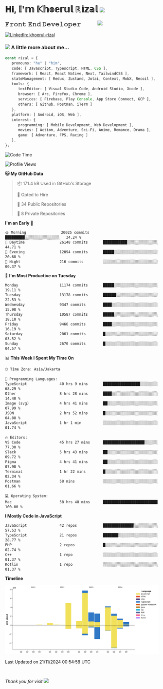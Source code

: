 <h1> 𝐇𝐢, 𝕀'𝕞 𝕂𝕙𝕠𝕖𝕣𝕦𝕝 ℝ𝕚𝕫𝕒𝕝 <img src="https://media.giphy.com/media/mGcNjsfWAjY5AEZNw6/giphy.gif" width="50"></h1>
<img align='right' src="https://media.giphy.com/media/v1.Y2lkPTc5MGI3NjExOWI2ajR2NGJubzBsZHFuaHMwajRrcDNsNXJwOG8yb3F0NjhkNXF4OSZlcD12MV9pbnRlcm5hbF9naWZfYnlfaWQmY3Q9cw/fkZukR450RQ1qnGaq9/giphy.gif" width="200">
<strong style="font-size:20px;">𝙵𝚛𝚘𝚗𝚝 𝙴𝚗𝚍 𝙳𝚎𝚟𝚎𝚕𝚘𝚙𝚎𝚛</strong>
</p></em>

[![LinkedIn: khoerul-rizal](https://img.shields.io/badge/khoerul--rizal-blue?style=flat-square&logo=Linkedin&logoColor=white&link=https://www.linkedin.com/in/khoerul-rizal/)](https://www.linkedin.com/in/khoerul-rizal/)

### <img src="https://media.giphy.com/media/VgCDAzcKvsR6OM0uWg/giphy.gif" width="50"> A little more about me...

```typescript
const rizal = {
   pronouns: "he" | "him",
   code: [ Javascript, Typescript, HTML, CSS ],
   framework: [ React, React Native, Next, TailwindCSS ],
   stateManagement: [ Redux, Zustand, Jotai, Context, MobX, Recoil ],
   tools: {
      textEditor: [ Visual Studio Code, Android Studio, Xcode ],
      browser: [ Arc, Firefox, Chrome ],
      services: [ Firebase, Play Console, App Store Connect, GCP ],
      others: [ Github, Postman, iTerm ]
   },
   platform: [ Android, iOS, Web ],
   interest: {
      programming: [ Mobile Development, Web Development ],
      movies: [ Action, Adventure, Sci-Fi, Anime, Romance, Drama ],
      game: [ Adventure, FPS, Racing ]
   },
};
```

<!--START_SECTION:waka-->
![Code Time](http://img.shields.io/badge/Code%20Time-1%2C620%20hrs%2026%20mins-blue)

![Profile Views](http://img.shields.io/badge/Profile%20Views-5-blue)

**🐱 My GitHub Data** 

> 📦 171.4 kB Used in GitHub's Storage 
 > 
> 💼 Opted to Hire
 > 
> 📜 34 Public Repositories 
 > 
> 🔑 8 Private Repositories 
 > 
**I'm an Early 🐤** 

```text
🌞 Morning                20025 commits       █████████░░░░░░░░░░░░░░░░   34.24 % 
🌆 Daytime                26148 commits       ███████████░░░░░░░░░░░░░░   44.71 % 
🌃 Evening                12094 commits       █████░░░░░░░░░░░░░░░░░░░░   20.68 % 
🌙 Night                  216 commits         ░░░░░░░░░░░░░░░░░░░░░░░░░   00.37 % 
```
📅 **I'm Most Productive on Tuesday** 

```text
Monday                   11174 commits       █████░░░░░░░░░░░░░░░░░░░░   19.11 % 
Tuesday                  13178 commits       ██████░░░░░░░░░░░░░░░░░░░   22.53 % 
Wednesday                9347 commits        ████░░░░░░░░░░░░░░░░░░░░░   15.98 % 
Thursday                 10587 commits       █████░░░░░░░░░░░░░░░░░░░░   18.10 % 
Friday                   9466 commits        ████░░░░░░░░░░░░░░░░░░░░░   16.19 % 
Saturday                 2061 commits        █░░░░░░░░░░░░░░░░░░░░░░░░   03.52 % 
Sunday                   2670 commits        █░░░░░░░░░░░░░░░░░░░░░░░░   04.57 % 
```


📊 **This Week I Spent My Time On** 

```text
🕑︎ Time Zone: Asia/Jakarta

💬 Programming Languages: 
TypeScript               40 hrs 9 mins       █████████████████░░░░░░░░   68.29 % 
Other                    8 hrs 28 mins       ████░░░░░░░░░░░░░░░░░░░░░   14.40 % 
Image (svg)              4 hrs 41 mins       ██░░░░░░░░░░░░░░░░░░░░░░░   07.99 % 
JSON                     2 hrs 52 mins       █░░░░░░░░░░░░░░░░░░░░░░░░   04.88 % 
JavaScript               1 hr 1 min          ░░░░░░░░░░░░░░░░░░░░░░░░░   01.74 % 

🔥 Editors: 
VS Code                  45 hrs 27 mins      ███████████████████░░░░░░   77.30 % 
Slack                    5 hrs 43 mins       ██░░░░░░░░░░░░░░░░░░░░░░░   09.72 % 
Figma                    4 hrs 41 mins       ██░░░░░░░░░░░░░░░░░░░░░░░   07.98 % 
Terminal                 1 hr 22 mins        █░░░░░░░░░░░░░░░░░░░░░░░░   02.34 % 
Postman                  58 mins             ░░░░░░░░░░░░░░░░░░░░░░░░░   01.66 % 

💻 Operating System: 
Mac                      58 hrs 48 mins      █████████████████████████   100.00 % 
```

**I Mostly Code in JavaScript** 

```text
JavaScript               42 repos            ██████████████░░░░░░░░░░░   57.53 % 
TypeScript               21 repos            ███████░░░░░░░░░░░░░░░░░░   28.77 % 
PHP                      2 repos             █░░░░░░░░░░░░░░░░░░░░░░░░   02.74 % 
C++                      1 repo              ░░░░░░░░░░░░░░░░░░░░░░░░░   01.37 % 
Kotlin                   1 repo              ░░░░░░░░░░░░░░░░░░░░░░░░░   01.37 % 
```



**Timeline**

![Lines of Code chart](https://raw.githubusercontent.com/khoerulrizal/khoerulrizal/main/assets/bar_graph.png)


 Last Updated on 21/11/2024 00:54:58 UTC
<!--END_SECTION:waka-->
</details>
<br/>

<em>Thank you for visit</em> <img src="https://media.giphy.com/media/v1.Y2lkPTc5MGI3NjExcHdvNm1qZWtjaGw0ZjdwM3Z3NnY2dHlueTVuODBta2FiY20wM2YybSZlcD12MV9pbnRlcm5hbF9naWZfYnlfaWQmY3Q9cw/tV25tpdKqdFa9x81k2/giphy.gif" width="40">
